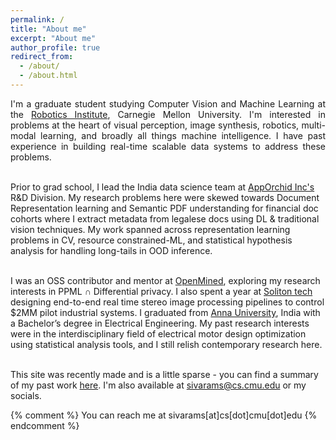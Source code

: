 ```yaml
---
permalink: /
title: "About me"
excerpt: "About me"
author_profile: true
redirect_from: 
  - /about/
  - /about.html
---
```


[comment]: <> (<t style="font-size:30px;"><b><t1 style="color:rgb&#40;139, 209, 212&#41;">Siva</t1>ramakrishnan Subramanian</b></t>)
[comment]: <> (<t style="font-size:30px;color:rgb&#40;139, 209, 212&#41;"><b>About me</b></t>)

<p align="justify">
I'm a graduate student studying Computer Vision and Machine Learning at the <a href="https://www.ri.cmu.edu">Robotics Institute</a>, Carnegie Mellon University. I'm interested in problems at the heart of visual perception, image synthesis, robotics, multi-modal learning, and broadly all things machine intelligence. I have past experience in building real-time scalable data systems to address these problems.
<br>
<br>
  
Prior to grad school, I lead the India data science team at <a href="https://www.apporchid.com">AppOrchid Inc's</a> R&D Division. My research problems here were skewed towards Document Representation learning and Semantic PDF understanding for financial doc cohorts where I extract metadata from legalese docs using DL & traditional vision techniques. My work spanned across representation learning problems in CV, resource constrained-ML, and statistical hypothesis analysis for handling long-tails in OOD inference.
<br>
<br>

I was an OSS contributor and mentor at <a href="https://www.openmined.org">OpenMined</a>, exploring my research interests in PPML <strong>∩</strong> Differential privacy. I also spent a year at <a href="https://www.solitontech.com">Soliton tech</a> designing end-to-end real time stereo image processing pipelines to control $2MM pilot industrial systems. I graduated from <a href="https://www.annauniv.edu">Anna University</a>, India with a Bachelor’s degree in Electrical Engineering. My past research interests were in the interdisciplinary field of electrical motor design optimization using statistical analysis tools, and I still relish contemporary research here.
<br>
<br>

This site was recently made and is a little sparse - you can find a summary of my past work <a href="https://krishnansr.github.io/cv">here</a>. I'm also available at <a href="mailto:sivarams@cs.cmu.edu">sivarams@cs.cmu.edu</a> or my socials.

{% comment %}
You can reach me at sivarams[at]cs[dot]cmu[dot]edu
{% endcomment %}
</p>
